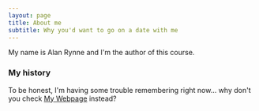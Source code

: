 ```yaml
---
layout: page
title: About me
subtitle: Why you'd want to go on a date with me
---
```


My name is Alan Rynne and I'm the author of this course.

### My history

To be honest, I'm having some trouble remembering right now... why don't you check [My Webpage](http://www.rynne.es) instead?